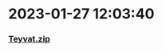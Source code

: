 # 2023-01-27 12:03:40

### [Teyvat.zip](https://raw.githubusercontent.com/Sam5440/Genshin_Impact_Teleport_Files/main/Genshin_Impact_Teleport/AutoGeneratePoint/Points%28SortByItemKind%29%5Bver2.8%5D%5Bcn-en%5D%5B2022-10-19%5D/Teleport%20ALL%20AutoRange15m%20y_offset_3m%20EN/Plant/Matsutake/Teyvat.zip)

